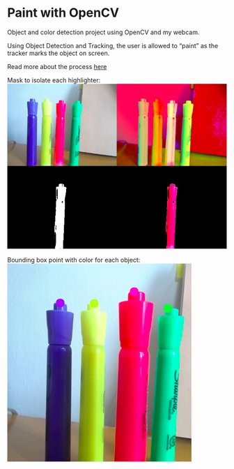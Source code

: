# Paint with OpenCV
Object and color detection project using OpenCV and my webcam. 

Using Object Detection and Tracking, the user is allowed to “paint” as the tracker marks the object on screen.

Read more about the process [here](https://www.notion.so/It-is-actually-quite-difficult-to-make-the-logo-on-screen-101af58622dc410cab8629c08742322a)

Mask to isolate each highlighter:
![alt text here](/images/mask.png)

Bounding box point with color for each object:
![alt text here](/images/point_color.png)

